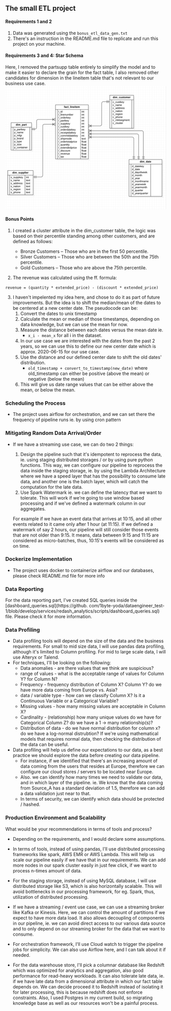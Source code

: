 ## The small ETL project
#### Requirements 1 and 2
1. Data was generated using the `bonus_etl_data_gen.txt`
2. There's an instruction in the README.md file to replicate and run this project on your machine.

#### Requirements 3 and 4: Star Schema
Here, I removed the partsupp table entirely to simplify the model and to make it easier to declare the 
grain for the fact table,
I also removed other candidates for dimension in the lineitem table that's not
relevant to our business use case.
![Login Page](docs/images/dw-star-schema.png)

#### Bonus Points
1. I created a cluster attribute in the dim_customer table,
the logic was based on their percentile standing among other customers,
and are defined as follows:
   * Bronze Customers – Those who are in the first 50 percentile.
   * Silver Customers – Those who are between the 50th and the 75th percentile.
   * Gold Customers – Those who are above the 75th percentile.

2. The revenue was calculated using the ff. formula:
```
revenue = (quantity * extended_price) - (discount * extended_price)
```

3. I haven't impelented my idea here, and chose to do it as part of future improvements.
But the idea is to shift the median/mean of the dates to be centered at a new center date.
The pseudocode can be:
   1. Convert the dates to unix timestamp
   2. Calculate the mean or median of those timestamps, depending on data knowledge, but we can use the 
      mean for now.
   3. Measure the distance between each dates versus the mean date ie.
        * ```x_i - mean_x``` for all i in the dataset.
   4. In our use case we are interested with the dates from the 
      past 2 years, so we can use this to define our new center date which is approx. 2020-06-15 for our use 
      case.
   5. Use the distance and our defined center date to shift the old dates' distribution.
        * ```old_timestamp + convert_to_timestamp(new_date)``` where old_timestamp can either be positive 
          (above the mean) or negative (below the mean)
   6. This will give us date range values that can be either above the mean, or below the mean.

### Scheduling the Process
* The project uses airflow for orchestration, and we can set there the frequency of
pipeline runs ie. by using cron pattern
  
### Mitigating Random Data Arrival/Order
* If we have a streaming use case, we can do two 2 things:
    1. Design the pipeline such that it's idempotent to reprocess the data, ie.
    using staging distributed storages / or by using pure python functions.
    This way, we can configure our pipeline to reprocess the data inside the staging storage, ie. by using 
       the Lambda Architecture where we have a speed layer that has the possibility to consume
       late data, and another one is the batch layer, which will catch the computation for the late data.
    2. Use Spark Watermark ie. we can define the latency that we want to tolerate.
    This will work if we're going to use window based processing and if we've defined a
       watermark column in our aggregates. 
       
    For example if we have an event data that arrives at 10:15, and all other
    events related to it came only after 1 hour (at 11:15). If we defined a watermark
    of say 2 hours, our pipeline will still consider those events that are not older than
    9:15. It means, data between 9:15 and 11:15 are considered as micro-batches, thus, 10:15's events will 
    be considered as on time.

### Dockerize Implementation
* The project uses docker to containerize airflow and our databases, please check README.md file for more info


### Data Reporting
For the data reporting part, I've created SQL queries inside the 
[dashboard_queries.sql](https://github.
com/1byte-yoda/dataengineer_test-1/blob/develop/services/redash_analytics/scripts/dashboard_queries.sql) file.
Please check it for more information.

### Data Profiling
* Data profiling tools will depend on the size of the data and the business requirements.
For small to mid size data, I will use pandas data profiling, although it's limited to Column profiling.
For mid to large scale data, I will use Alteryx or Talend.
* For techniques, I'll be looking on the following:
    - Data anomalies - are there values that we think are suspicious?
    - range of values - what is the acceptable range of values for Column Y? for Column N?
    - Frequency - frequency distribution of Column X? Column Y? do we have more data coming from Europe vs.
      Asia?
    - data / variable type - how can we classify Column X? Is it a Continuous Variable or a Categorical Variable?
    - Missing values - how many missing values are acceptable in Column X?
    - Cardinality - (relationship) how many unique values do we have for Categorical Column Z?
    do we have a 1 -> many relationship(s)?
    - Distribution of data - do we have normal distribution for column x? do we have a log-normal distrubtion?
      If we're using mathematical models that requires normal data, then checking the distribution of the 
      data can be useful.
* Data profiling will help us define our expectations to our data, as a best practice we should explore the 
  data before creating our data pipeline.
    - For instance, if we identified that there's an increasing amount of data coming
    from the users that resides at Europe, therefore we can configure our cloud stores / servers
    to be located near Europe.
    - Also. we can identify how many times we need to validate our data, and in 
    which layer of the pipeline. ie. We know that the data coming from Source_A
    has a standard deviation of 1.5, therefore we can add a data validation just
    near to that.
    - In terms of security, we can identify which data should be protected / hashed.

### Production Environment and Scalability
  What would be your recommendations in terms of tools and process?
  
  * Depending on the requirements, and I would declare some assumptions.


  * In terms of tools, instead of using pandas, I'll use distributed processing frameworks
  like spark, AWS EMR or AWS Lambda. This will help us scale our pipeline easily if we have that in our requirements.
  We can add more nodes in our spark cluster easily in just few click, if we want to process n-times 
  amount of data.


  * For the staging storage, instead of using MySQL database, I will use distributed storage like S3,
  which is also horizontally scalable. This will avoid bottlenecks in our processing framework, for
  eg. Spark, thus, utilization of distributed processing.
    

  * If we have a streaming / event use case, we can use a streaming broker like Kafka or Kinesis.
  Here, we can control the amount of partitions if we expect to have more data load.
  It also allows decoupling of components in our pipeline, ie. we can avoid direct access to our
  various data source and to only depend on our streaming broker for the data that we want to consume.
  

  * For orchestration framework, I'll use Cloud watch to trigger the pipeline jobs for simplicity.
   We can also use Airflow here, and I can talk about it if needed.


  * For the data warehouse store, I'll pick a columnar database like Redshift which was
    optimized for analytics and aggregation, also good performance for read-heavy workloads.
    It can also tolerate late data, ie. if we have late data from a dimensional attribute in which our fact 
    table depends on. We can decide proceed it to Redshift instead of isolating it for later processing, this is 
  because redshift does not enforce constraints. Also, I used Postgres in my current build, so migrating
  knowledge base as well as our resources won't be a painful process.
  
  
  
  